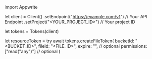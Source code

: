 import Appwrite

let client = Client()
    .setEndpoint("https://example.com/v1") // Your API Endpoint
    .setProject("<YOUR_PROJECT_ID>") // Your project ID

let tokens = Tokens(client)

let resourceToken = try await tokens.createFileToken(
    bucketId: "<BUCKET_ID>",
    fileId: "<FILE_ID>",
    expire: "", // optional
    permissions: ["read("any")"] // optional
)

